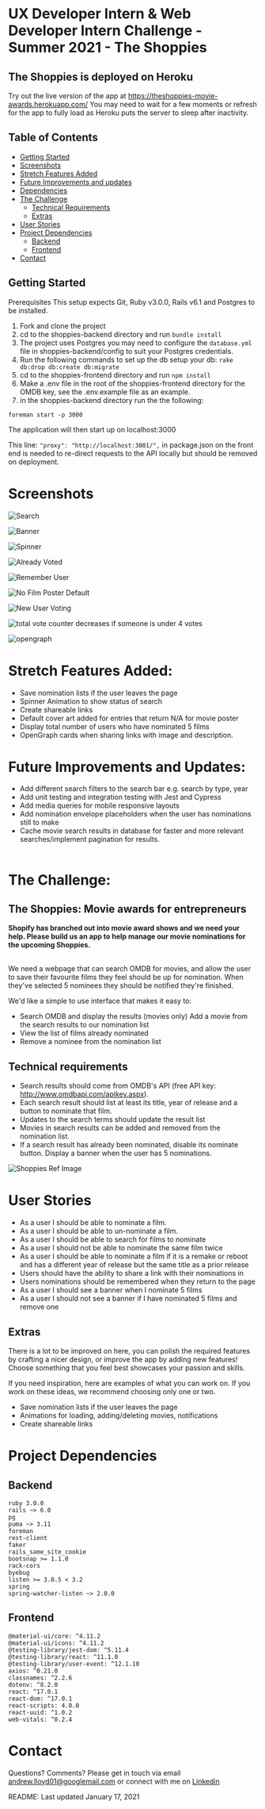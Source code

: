 # UX Developer Intern & Web Developer Intern Challenge - Summer 2021 - The Shoppies

## The Shoppies is deployed on Heroku

Try out the live version of the app at https://theshoppies-movie-awards.herokuapp.com/ You may need to wait for a few moments or refresh for the app to fully load as Heroku puts the server to sleep after inactivity.

## Table of Contents

- [Getting Started](##Getting-Started)
- [Screenshots](#Screenshots)
- [Stretch Features Added](#Stretch-Features-Added)
- [Future Improvements and updates](#Future-Improvements-and-updates)
- [Dependencies](#dependencies)
- [The Challenge](#The-Challenge)
  - [Technical Requirements](##Technical-requirements)
  - [Extras](#Extras)
- [User Stories](#User-Stories)
- [Project Dependencies](#Project-Dependencies)
  - [Backend](#Backend)
  - [Frontend](#Frontend)
- [Contact](#Contact)

## Getting Started

Prerequisites
This setup expects Git, Ruby v3.0.0, Rails v6.1 and Postgres to be installed.

1. Fork and clone the project
2. cd to the shoppies-backend directory and run `bundle install`
3. The project uses Postgres you may need to configure the `database.yml` file in shoppies-backend/config to suit your Postgres credentials.
4. Run the following commands to set up the db setup your db: `rake db:drop db:create db:migrate`
5. cd to the shoppies-frontend directory and run `npm install`
6. Make a .env file in the root of the shoppies-frontend directory for the OMDB key, see the .env.example file as an example.
7. in the shoppies-backend directory run the the following:

`foreman start -p 3000`

The application will then start up on localhost:3000

This line: `"proxy": "http://localhost:3001/",` in package.json on the front end is needed to re-direct requests to the API locally but should be removed on deployment.

# Screenshots

![Search](docs/search.gif)

![Banner](docs/banner.gif)

![Spinner](docs/spinner.gif)

![Already Voted](docs/alreadyvoted.gif)

![Remember User](docs/rememberuser.gif)

![No Film Poster Default](docs/defaultimage.gif)

![New User Voting](docs/newuservoting.gif)

![total vote counter decreases if someone is under 4 votes](docs/removevotecounter.gif)

![opengraph](docs/opengraph.gif)

# Stretch Features Added:

- Save nomination lists if the user leaves the page
- Spinner Animation to show status of search
- Create shareable links
- Default cover art added for entries that return N/A for movie poster
- Display total number of users who have nominated 5 films
- OpenGraph cards when sharing links with image and description.
  <br>

# Future Improvements and Updates:

- Add different search filters to the search bar e.g. search by type, year
- Add unit testing and integration testing with Jest and Cypress
- Add media queries for mobile responsive layouts
- Add nomination envelope placeholders when the user has nominations still to make
- Cache movie search results in database for faster and more relevant searches/implement pagination for results.
  <br>
  <br>

# The Challenge:

## The Shoppies: Movie awards for entrepreneurs

<b>Shopify has branched out into movie award shows and we need your help. Please build us an app to help manage our movie nominations for the upcoming Shoppies.</b>
<br></br>

We need a webpage that can search OMDB for movies, and allow the user to save their favourite films they feel should be up for nomination. When they've selected 5 nominees they should be notified they're finished.

We'd like a simple to use interface that makes it easy to:

- Search OMDB and display the results (movies only)
  Add a movie from the search results to our nomination list
- View the list of films already nominated
- Remove a nominee from the nomination list

## Technical requirements

- Search results should come from OMDB's API (free API key: http://www.omdbapi.com/apikey.aspx).
- Each search result should list at least its title, year of release and a button to nominate that film.
- Updates to the search terms should update the result list
- Movies in search results can be added and removed from the nomination list.
- If a search result has already been nominated, disable its nominate button.
  Display a banner when the user has 5 nominations.

![Shoppies Ref Image](docs/Shoppies.png)

# User Stories

- As a user I should be able to nominate a film.
- As a user I should be able to un-nominate a film.
- As a user I should be able to search for films to nominate
- As a user I should not be able to nominate the same film twice
- As a user I should be able to nominate a film if it is a remake or reboot and has a different year of release but the same title as a prior release
- Users should have the ability to share a link with their nominations in
- Users nominations should be remembered when they return to the page
- As a user I should see a banner when I nominate 5 films
- As a user I should not see a banner if I have nominated 5 films and remove one

## Extras

There is a lot to be improved on here, you can polish the required features by crafting a nicer design, or improve the app by adding new features! Choose something that you feel best showcases your passion and skills.

If you need inspiration, here are examples of what you can work on. If you work on these ideas, we recommend choosing only one or two.

- Save nomination lists if the user leaves the page
- Animations for loading, adding/deleting movies, notifications
- Create shareable links

# Project Dependencies

## Backend

    ruby 3.0.0
    rails ~> 6.0
    pg
    puma ~> 3.11
    foreman
    rest-client
    faker
    rails_same_site_cookie
    bootsnap >= 1.1.0
    rack-cors
    byebug
    listen >= 3.0.5 < 3.2
    spring
    spring-watcher-listen ~> 2.0.0

## Frontend

    @material-ui/core: ^4.11.2
    @material-ui/icons: ^4.11.2
    @testing-library/jest-dom: ^5.11.4
    @testing-library/react: ^11.1.0
    @testing-library/user-event: ^12.1.10
    axios: ^0.21.0
    classnames: ^2.2.6
    dotenv: ^8.2.0
    react: ^17.0.1
    react-dom: ^17.0.1
    react-scripts: 4.0.0
    react-uuid: ^1.0.2
    web-vitals: ^0.2.4

# Contact

Questions? Comments? Please get in touch via email andrew.lloyd01@googlemail.com or connect with me on [Linkedin](https://www.linkedin.com/in/andrewlloyd01/)

README: Last updated January 17, 2021
